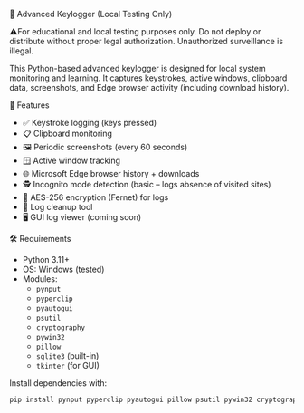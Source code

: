 🔐 Advanced Keylogger (Local Testing Only)

⚠️For educational and local testing purposes only. Do not deploy or distribute without proper legal authorization. Unauthorized surveillance is illegal.

This Python-based advanced keylogger is designed for local system monitoring and learning. It captures keystrokes, active windows, clipboard data, screenshots, and Edge browser activity (including download history).

 📁 Features

- ✅ Keystroke logging (keys pressed)
- 📋 Clipboard monitoring
- 🖼️ Periodic screenshots (every 60 seconds)
- 🪟 Active window tracking
- 🌐 Microsoft Edge browser history + downloads
- 🕵️ Incognito mode detection (basic – logs absence of visited sites)
- 🔐 AES-256 encryption (Fernet) for logs
- 🧽 Log cleanup tool
- 🖥️ GUI log viewer (coming soon)


 🛠 Requirements

- Python 3.11+
- OS: Windows (tested)
- Modules:
  - `pynput`
  - `pyperclip`
  - `pyautogui`
  - `psutil`
  - `cryptography`
  - `pywin32`
  - `pillow`
  - `sqlite3` (built-in)
  - `tkinter` (for GUI)

Install dependencies with:

```bash
pip install pynput pyperclip pyautogui pillow psutil pywin32 cryptography
